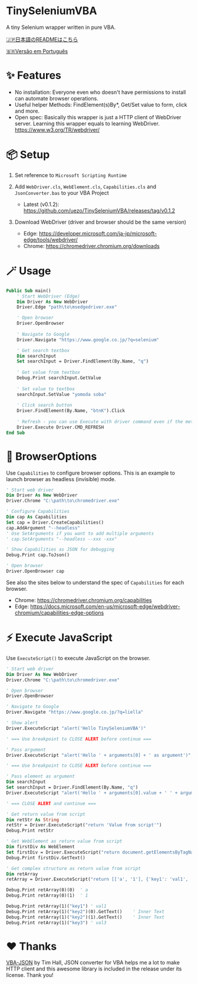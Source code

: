 # TinySeleniumVBA

A tiny Selenium wrapper written in pure VBA.

[🇯🇵日本語のREADMEはこちら](https://github.com/uezo/TinySeleniumVBA/blob/main/README.ja.md)

[🇧🇷Versão em Português](https://github.com/tdmsoares/TinySeleniumVBA/blob/ReadmeInPortuguese/README.pt.md)


# ✨ Features

- No installation: Everyone even who doesn't have permissions to install can automate browser operations.
- Useful helper Methods: FindElement(s)By*, Get/Set value to form, click and more.
- Open spec: Basically this wrapper is just a HTTP client of WebDriver server. Learning this wrapper equals to learning WebDriver.
https://www.w3.org/TR/webdriver/


# 📦 Setup

1. Set reference to `Microsoft Scripting Runtime`

1. Add `WebDriver.cls`, `WebElement.cls`, `Capabilities.cls` and `JsonConverter.bas` to your VBA Project
    - Latest (v0.1.2): https://github.com/uezo/TinySeleniumVBA/releases/tag/v0.1.2

1. Download WebDriver (driver and browser should be the same version)
    - Edge: https://developer.microsoft.com/ja-jp/microsoft-edge/tools/webdriver/
    - Chrome: https://chromedriver.chromium.org/downloads

# 🪄 Usage

```vb
Public Sub main()
    ' Start WebDriver (Edge)
    Dim Driver As New WebDriver
    Driver.Edge "path\to\msedgedriver.exe"

    ' Open browser
    Driver.OpenBrowser
    
    ' Navigate to Google
    Driver.Navigate "https://www.google.co.jp/?q=selenium"

    ' Get search textbox
    Dim searchInput
    Set searchInput = Driver.FindElement(By.Name, "q")
    
    ' Get value from textbox
    Debug.Print searchInput.GetValue
    
    ' Set value to textbox
    searchInput.SetValue "yomoda soba"
    
    ' Click search button
    Driver.FindElement(By.Name, "btnK").Click
    
    ' Refresh - you can use Execute with driver command even if the method is not provided
    Driver.Execute Driver.CMD_REFRESH
End Sub
```

# 🐙 BrowserOptions

Use `Capabilities` to configure browser options. This is an example to launch browser as headless (invisible) mode.

```vb
' Start web driver
Dim Driver As New WebDriver
Driver.Chrome "C:\path\to\chromedriver.exe"

' Configure Capabilities
Dim cap As Capabilities
Set cap = Driver.CreateCapabilities()
cap.AddArgument "--headless"
' Use SetArguments if you want to add multiple arguments
' cap.SetArguments "--headless --xxx -xxx"

' Show Capabilities as JSON for debugging
Debug.Print cap.ToJson()

' Open browser
Driver.OpenBrowser cap
```

See also the sites below to understand the spec of `Capabilities` for each browser.
- Chrome: https://chromedriver.chromium.org/capabilities
- Edge: https://docs.microsoft.com/en-us/microsoft-edge/webdriver-chromium/capabilities-edge-options


# ⚡️ Execute JavaScript

Use `ExecuteScript()` to execute JavaScript on the browser.

```vb
' Start web driver
Dim Driver As New WebDriver
Driver.Chrome "C:\path\to\chromedriver.exe"

' Open browser
Driver.OpenBrowser

' Navigate to Google
Driver.Navigate "https://www.google.co.jp/?q=liella"

' Show alert
Driver.ExecuteScript "alert('Hello TinySeleniumVBA')"

' === Use breakpoint to CLOSE ALERT before continue ===

' Pass argument
Driver.ExecuteScript "alert('Hello ' + arguments[0] + ' as argument')", Array("TinySeleniumVBA")

' === Use breakpoint to CLOSE ALERT before continue ===

' Pass element as argument
Dim searchInput
Set searchInput = Driver.FindElement(By.Name, "q")
Driver.ExecuteScript "alert('Hello ' + arguments[0].value + ' ' + arguments[1])", Array(searchInput, "TinySeleniumVBA")

' === CLOSE ALERT and continue ===

' Get return value from script
Dim retStr As String
retStr = Driver.ExecuteScript("return 'Value from script'")
Debug.Print retStr

' Get WebElement as return value from script
Dim firstDiv As WebElement
Set firstDiv = Driver.ExecuteScript("return document.getElementsByTagName('div')[0]")
Debug.Print firstDiv.GetText()

' Get complex structure as return value from script
Dim retArray
retArray = Driver.ExecuteScript("return [['a', '1'], {'key1': 'val1', 'key2': document.getElementsByTagName('div'), 'key3': 'val3'}]")

Debug.Print retArray(0)(0)  ' a
Debug.Print retArray(0)(1)  ' 1

Debug.Print retArray(1)("key1") ' val1
Debug.Print retArray(1)("key2")(0).GetText()    ' Inner Text
Debug.Print retArray(1)("key2")(1).GetText()    ' Inner Text
Debug.Print retArray(1)("key3") ' val3
```

# ❤️ Thanks

[VBA-JSON](https://github.com/VBA-tools/VBA-JSON) by Tim Hall, JSON converter for VBA helps me a lot to make HTTP client and this awesome library is included in the release under its license. Thank you!
